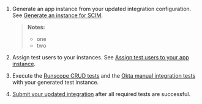 1. Generate an app instance from your updated integration configuration. See [Generate an instance for SCIM](/docs/guides/submit-oin-app/scim/main/#generate-an-instance-for).

   > **Notes:**
   > * one
   > * two

1. Assign test users to your instances. See  [Assign test users to your app instance](/docs/guides/submit-oin-app/openidconnect/main/#assign-test-users-to-your-integration-instance).

1. Execute the [Runscope CRUD tests](#runscope-crud-tests) and the [Okta manual integration tests](#manual-okta-scim-integration-tests) with your generated test instance.

1. [Submit your updated integration](#submit-your-updates) after all required tests are successful.
